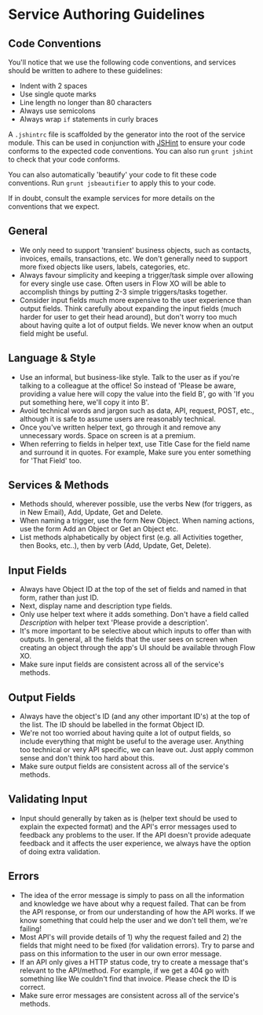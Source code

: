 # Service Authoring Guidelines

## Code Conventions

You'll notice that we use the following code conventions, and services should be written to adhere to these guidelines:

- Indent with 2 spaces
- Use single quote marks
- Line length no longer than 80 characters
- Always use semicolons
- Always wrap `if` statements in curly braces

A `.jshintrc` file is scaffolded by the generator into the root of the service module. This can be used in conjunction with [JSHint](http://jshint.com/) to ensure your code conforms to the expected code conventions. You can also run `grunt jshint` to check that your code conforms.

You can also automatically 'beautify' your code to fit these code conventions. Run `grunt jsbeautifier` to apply this to your code.

If in doubt, consult the example services for more details on the conventions that we expect.

## General

- We only need to support 'transient' business objects, such as contacts, invoices, emails, transactions, etc. We don't generally need to support more fixed objects like users, labels, categories, etc.
- Always favour simplicity and keeping a trigger/task simple over allowing for every single use case. Often users in Flow XO will be able to accomplish things by putting 2-3 simple triggers/tasks together.
- Consider input fields much more expensive to the user experience than output fields. Think carefully about expanding the input fields (much harder for user to get their head around), but don't worry too much about having quite a lot of output fields. We never know when an output field might be useful.

## Language & Style

- Use an informal, but business-like style. Talk to the user as if you're talking to a colleague at the office! So instead of 'Please be aware, providing a value here will copy the value into the field B', go with 'If you put something here, we'll copy it into B'.
- Avoid technical words and jargon such as data, API, request, POST, etc., although it is safe to assume users are reasonably technical.
- Once you've written helper text, go through it and remove any unnecessary words. Space on screen is at a premium.
- When referring to fields in helper text, use Title Case for the field name and surround it in quotes. For example, Make sure you enter something for 'That Field' too.

## Services & Methods

- Methods should, wherever possible, use the verbs New (for triggers, as in New Email), Add, Update, Get and Delete.
- When naming a trigger, use the form New Object. When naming actions, use the form Add an Object or Get an Object etc.
- List methods alphabetically by object first (e.g. all Activities together, then Books, etc..), then by verb (Add, Update, Get, Delete).

## Input Fields

- Always have Object ID at the top of the set of fields and named in that form, rather than just ID.
- Next, display name and description type fields.
- Only use helper text where it adds something. Don't have a field called _Description_ with helper text 'Please provide a description'.
- It's more important to be selective about which inputs to offer than with outputs. In general, all the fields that the user sees on screen when creating an object through the app's UI should be available through Flow XO.
- Make sure input fields are consistent across all of the service's methods.

## Output Fields

- Always have the object's ID (and any other important ID's) at the top of the list. The ID should be labelled in the format Object ID.
- We're not too worried about having quite a lot of output fields, so include everything that might be useful to the average user. Anything too technical or very API specific, we can leave out. Just apply common sense and don't think too hard about this.
- Make sure output fields are consistent across all of the service's methods.

## Validating Input

- Input should generally by taken as is (helper text should be used to explain the expected format) and the API's error messages used to feedback any problems to the user. If the API doesn't provide adequate feedback and it affects the user experience, we always have the option of doing extra validation.

## Errors

- The idea of the error message is simply to pass on all the information and knowledge we have about why a request failed. That can be from the API response, or from our understanding of how the API works. If we know something that could help the user and we don't tell them, we're failing!
- Most API's will provide details of 1) why the request failed and 2) the fields that might need to be fixed (for validation errors). Try to parse and pass on this information to the user in our own error message.
- If an API only gives a HTTP status code, try to create a message that's relevant to the API/method. For example, if we get a 404 go with something like We couldn't find that invoice. Please check the ID is correct.
- Make sure error messages are consistent across all of the service's methods.
